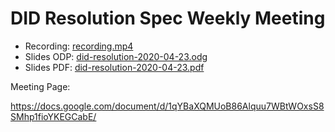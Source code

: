 # DID Resolution Spec Weekly Meeting

* Recording: [recording.mp4](recording.mp4)
* Slides ODP: [did-resolution-2020-04-23.odg](did-resolution-2020-04-23.odg)
* Slides PDF: [did-resolution-2020-04-23.pdf](did-resolution-2020-04-23.pdf)

Meeting Page:

https://docs.google.com/document/d/1qYBaXQMUoB86Alquu7WBtWOxsS8SMhp1fioYKEGCabE/
